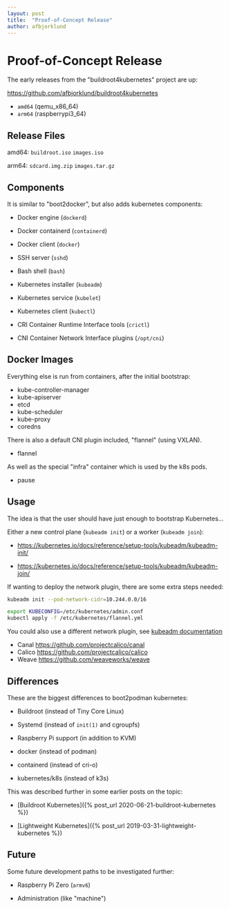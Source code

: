```yaml
---
layout: post
title:  "Proof-of-Concept Release"
author: afbjorklund
---
```


# Proof-of-Concept Release

The early releases from the "buildroot4kubernetes" project are up:

<https://github.com/afbjorklund/buildroot4kubernetes>

* `amd64` (qemu_x86_64)
* `arm64` (raspberrypi3_64)

## Release Files

amd64:
`buildroot.iso`
`images.iso`

arm64:
`sdcard.img.zip`
`images.tar.gz`

## Components

It is similar to "boot2docker", but also adds kubernetes components:

* Docker engine (`dockerd`)
* Docker containerd (`containerd`)
* Docker client (`docker`)

* SSH server (`sshd`)
* Bash shell (`bash`)

* Kubernetes installer (`kubeadm`)
* Kubernetes service (`kubelet`)
* Kubernetes client (`kubectl`)

* CRI Container Runtime Interface tools (`crictl`)
* CNI Container Network Interface plugins (`/opt/cni`)

## Docker Images

Everything else is run from containers, after the initial bootstrap:

* kube-controller-manager
* kube-apiserver
* etcd
* kube-scheduler
* kube-proxy
* coredns

There is also a default CNI plugin included, "flannel" (using VXLAN).

* flannel

As well as the special "infra" container which is used by the k8s pods.

* pause

## Usage

The idea is that the user should have just enough to bootstrap Kubernetes...

Either a new control plane (`kubeadm init`) or a worker (`kubeadm join`):

* <https://kubernetes.io/docs/reference/setup-tools/kubeadm/kubeadm-init/>

* <https://kubernetes.io/docs/reference/setup-tools/kubeadm/kubeadm-join/>

If wanting to deploy the network plugin, there are some extra steps needed:

```sh
kubeadm init --pod-network-cidr=10.244.0.0/16

export KUBECONFIG=/etc/kubernetes/admin.conf
kubectl apply -f /etc/kubernetes/flannel.yml
```

You could also use a different network plugin, see [kubeadm documentation](https://kubernetes.io/docs/setup/production-environment/tools/kubeadm/create-cluster-kubeadm/#pod-network)

* Canal <https://github.com/projectcalico/canal>
* Calico <https://github.com/projectcalico/calico>
* Weave <https://github.com/weaveworks/weave>

## Differences

These are the biggest differences to boot2podman kubernetes:

* Buildroot (instead of Tiny Core Linux)
* Systemd (instead of `init(1)` and cgroupfs)
* Raspberry Pi support (in addition to KVM)

* docker (instead of podman)
* containerd (instead of cri-o)
* kubernetes/k8s (instead of k3s)

This was described further in some earlier posts on the topic:

* [Buildroot Kubernetes]({% post_url 2020-06-21-buildroot-kubernetes %})

* [Lightweight Kubernetes]({% post_url 2019-03-31-lightweight-kubernetes %})

## Future

Some future development paths to be investigated further:

* Raspberry Pi Zero (`armv6`)

* Administration (like "machine")
